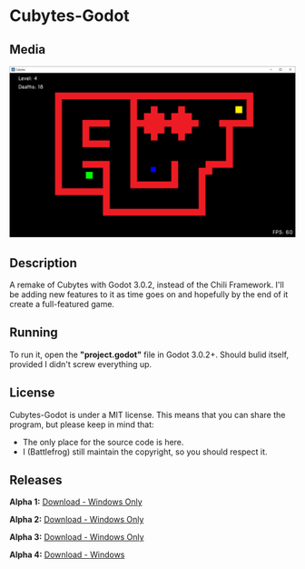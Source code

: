 # Cubytes-Godot

## Media
![](media/screenshot_2.png)
## Description
A remake of Cubytes with Godot 3.0.2, instead of the Chili Framework. I'll be adding new features to it as time goes on and hopefully by the end of it create a full-featured game.

## Running
To run it, open the **"project.godot"** file in Godot 3.0.2+. Should bulid itself, provided I didn't screw everything up.

## License
Cubytes-Godot is under a MIT license. This means that you can share the program, but please keep in mind that:
* The only place for the source code is here.
* I (Battlefrog) still maintain the copyright, so you should respect it.

## Releases
**Alpha 1:** [Download - Windows Only](https://github.com/Battlefrog/Cubytes-Godot/releases/download/v.0.01/Alpha.1.zip)

**Alpha 2:** [Download - Windows Only](https://github.com/Battlefrog/Cubytes-Godot/releases/download/v0.0.2/Cubytes.-.Alpha.2.zip)

**Alpha 3:** [Download - Windows Only](https://github.com/Battlefrog/Cubytes-Godot/releases/download/v.0.03/Cubytes.-.Alpha.3.zip)

**Alpha 4:** [Download - Windows](https://github.com/Battlefrog/Cubytes-Godot/releases/download/v0.04/Cubytes.-.Alpha.4.zip)
